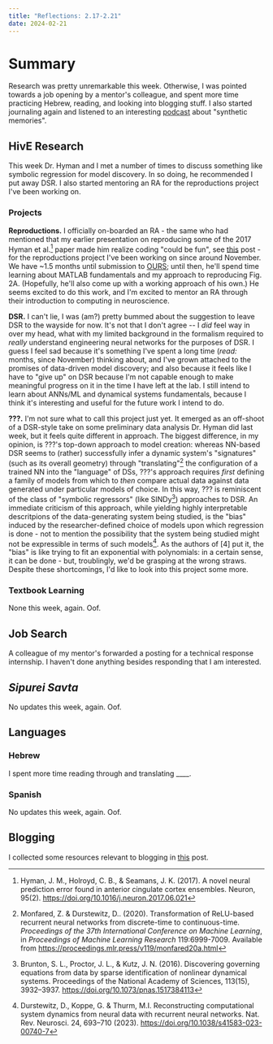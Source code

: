 ```yaml
---
title: "Reflections: 2.17-2.21"
date: 2024-02-21
---
```

# Summary 
Research was pretty unremarkable this week. Otherwise, I was pointed towards a job opening by a mentor's colleague, and spent more time practicing Hebrew, reading, and looking into blogging stuff. I also started journaling again and listened to an interesting [podcast](https://www.npr.org/2025/01/24/1226561694/ted-radio-hour-future-of-memory-technology) about "synthetic memories".  

## HivE Research
This week Dr. Hyman and I met a number of times to discuss something like symbolic regression for model discovery. In so doing, he recommended I put away DSR. I also started mentoring an RA for the reproductions project I've been working on. 

### Projects
**Reproductions.** I officially on-boarded an RA - the same who had mentioned that my earlier presentation on reproducing some of the 2017 Hyman et al.[^1] paper made him realize coding "could be fun", see [this](2024-02-14-reflections.md) post - for the reproductions project I've been working on since around November. We have ~1.5 months until submission to [OURS](https://www.unlv.edu/our/research-symposia); until then, he'll spend time learning about MATLAB fundamentals and my approach to reproducing Fig. 2A. (Hopefully, he'll also come up with a working approach of his own.) He seems excited to do this work, and I'm excited to mentor an RA through their introduction to computing in neuroscience.  

**DSR.** I can't lie, I was (am?) pretty bummed about the suggestion to leave DSR to the wayside for now. It's not that I don't agree -- I *did* feel way in over my head, what with my limited background in the formalism required to *really* understand engineering neural networks for the purposes of DSR. I guess I feel sad because it's something I've spent a long time (*read:* months, since November) thinking about, and I've grown attached to the promises of data-driven model discovery; and also because it feels like I have to "give up" on DSR because I'm not capable enough to make meaningful progress on it in the time I have left at the lab. I still intend to learn about ANNs/ML and dynamical systems fundamentals, because I think it's interesting and useful for the future work I intend to do. 

**???.** I'm not sure what to call this project just yet. It emerged as an off-shoot of a DSR-style take on some preliminary data analysis Dr. Hyman did last week, but it feels quite different in approach. The biggest difference, in my opinion, is ???'s top-down approach to model creation: whereas NN-based DSR seems to (rather) successfully infer a dynamic system's "signatures" (such as its overall geometry) through "translating"[^2] the configuration of a trained NN into the "language" of DSs, ???'s approach requires *first* defining a family of models from which to *then* compare actual data against data generated under particular models of choice. In this way, ??? is reminiscent of the class of "symbolic regressors" (like SINDy[^3]) approaches to DSR. An immediate criticism of this approach, while yielding highly interpretable descritpions of the data-generating system being studied, is the "bias" induced by the researcher-defined choice of models upon which regression is done - not to mention the possibility that the system being studied might not be expressible in terms of such models[^4]. As the authors of [4] put it, the "bias" is like trying to fit an exponential with polynomials: in a certain sense, it can be done - but, troublingly, we'd be grasping at the wrong straws. Despite these shortcomings, I'd like to look into this project some more. 

### Textbook Learning
None this week, again. Oof. 

## Job Search
A colleague of my mentor's forwarded a posting for a technical response internship. I haven't done anything besides responding that I am interested.  

## *Sipurei Savta*
No updates this week, again. Oof. 

## Languages
### Hebrew
I spent more time reading through and translating ____.  

### Spanish
No updates this week, again. Oof. 

## Blogging
I collected some resources relevant to blogging in [this]() post. 

[^1]: Hyman, J. M., Holroyd, C. B., & Seamans, J. K. (2017). A novel neural prediction error found in anterior cingulate cortex ensembles. Neuron, 95(2). https://doi.org/10.1016/j.neuron.2017.06.021
[^2]: Monfared, Z. & Durstewitz, D.. (2020). Transformation of ReLU-based recurrent neural networks from discrete-time to continuous-time. *Proceedings of the 37th International Conference on Machine Learning*, in *Proceedings of Machine Learning Research* 119:6999-7009. Available from https://proceedings.mlr.press/v119/monfared20a.html
[^3]: Brunton, S. L., Proctor, J. L., & Kutz, J. N. (2016). Discovering governing equations from data by sparse identification of nonlinear dynamical systems. Proceedings of the National Academy of Sciences, 113(15), 3932–3937. https://doi.org/10.1073/pnas.1517384113 
[^4]: Durstewitz, D., Koppe, G. & Thurm, M.I. Reconstructing computational system dynamics from neural data with recurrent neural networks. Nat. Rev. Neurosci. 24, 693–710 (2023). https://doi.org/10.1038/s41583-023-00740-7

